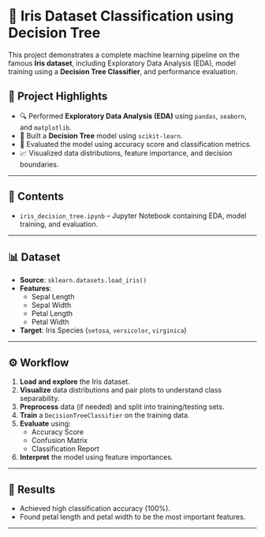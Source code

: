 # 🌸 Iris Dataset Classification using Decision Tree

This project demonstrates a complete machine learning pipeline on the famous **Iris dataset**, including Exploratory Data Analysis (EDA), model training using a **Decision Tree Classifier**, and performance evaluation.

## 📌 Project Highlights

- 🔍 Performed **Exploratory Data Analysis (EDA)** using `pandas`, `seaborn`, and `matplotlib`.
- 🌳 Built a **Decision Tree** model using `scikit-learn`.
- 🧪 Evaluated the model using accuracy score and classification metrics.
- 📈 Visualized data distributions, feature importance, and decision boundaries.

---

## 📂 Contents

- `iris_decision_tree.ipynb` – Jupyter Notebook containing EDA, model training, and evaluation.

---

## 📊 Dataset

- **Source**: `sklearn.datasets.load_iris()`
- **Features**: 
  - Sepal Length
  - Sepal Width
  - Petal Length
  - Petal Width
- **Target**: Iris Species (`setosa`, `versicolor`, `virginica`)

---

## ⚙️ Workflow

1. **Load and explore** the Iris dataset.
2. **Visualize** data distributions and pair plots to understand class separability.
3. **Preprocess** data (if needed) and split into training/testing sets.
4. **Train** a `DecisionTreeClassifier` on the training data.
5. **Evaluate** using:
   - Accuracy Score
   - Confusion Matrix
   - Classification Report
6. **Interpret** the model using feature importances.

---

## 🏁 Results

- Achieved high classification accuracy (100%).
- Found petal length and petal width to be the most important features.

---

